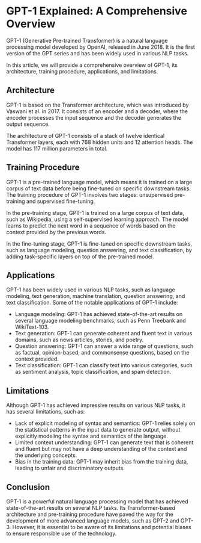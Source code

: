 # GPT-1 Explained: A Comprehensive Overview

GPT-1 (Generative Pre-trained Transformer) is a natural language processing model developed by OpenAI, released in June 2018. It is the first version of the GPT series and has been widely used in various NLP tasks.

In this article, we will provide a comprehensive overview of GPT-1, its architecture, training procedure, applications, and limitations.

## Architecture

GPT-1 is based on the Transformer architecture, which was introduced by Vaswani et al. in 2017. It consists of an encoder and a decoder, where the encoder processes the input sequence and the decoder generates the output sequence. 

The architecture of GPT-1 consists of a stack of twelve identical Transformer layers, each with 768 hidden units and 12 attention heads. The model has 117 million parameters in total.

## Training Procedure

GPT-1 is a pre-trained language model, which means it is trained on a large corpus of text data before being fine-tuned on specific downstream tasks. The training procedure of GPT-1 involves two stages: unsupervised pre-training and supervised fine-tuning.

In the pre-training stage, GPT-1 is trained on a large corpus of text data, such as Wikipedia, using a self-supervised learning approach. The model learns to predict the next word in a sequence of words based on the context provided by the previous words.

In the fine-tuning stage, GPT-1 is fine-tuned on specific downstream tasks, such as language modeling, question answering, and text classification, by adding task-specific layers on top of the pre-trained model.

## Applications

GPT-1 has been widely used in various NLP tasks, such as language modeling, text generation, machine translation, question answering, and text classification. Some of the notable applications of GPT-1 include:

- Language modeling: GPT-1 has achieved state-of-the-art results on several language modeling benchmarks, such as Penn Treebank and WikiText-103.
- Text generation: GPT-1 can generate coherent and fluent text in various domains, such as news articles, stories, and poetry.
- Question answering: GPT-1 can answer a wide range of questions, such as factual, opinion-based, and commonsense questions, based on the context provided.
- Text classification: GPT-1 can classify text into various categories, such as sentiment analysis, topic classification, and spam detection.

## Limitations

Although GPT-1 has achieved impressive results on various NLP tasks, it has several limitations, such as:

- Lack of explicit modeling of syntax and semantics: GPT-1 relies solely on the statistical patterns in the input data to generate output, without explicitly modeling the syntax and semantics of the language.
- Limited context understanding: GPT-1 can generate text that is coherent and fluent but may not have a deep understanding of the context and the underlying concepts.
- Bias in the training data: GPT-1 may inherit bias from the training data, leading to unfair and discriminatory outputs.

## Conclusion

GPT-1 is a powerful natural language processing model that has achieved state-of-the-art results on several NLP tasks. Its Transformer-based architecture and pre-training procedure have paved the way for the development of more advanced language models, such as GPT-2 and GPT-3. However, it is essential to be aware of its limitations and potential biases to ensure responsible use of the technology.
